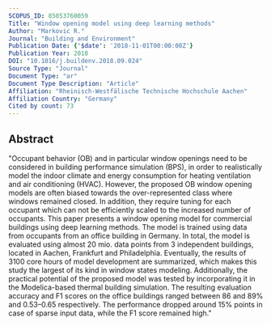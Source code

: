 ```yaml
---
SCOPUS_ID: 85053760059
Title: "Window opening model using deep learning methods"
Author: "Markovic R."
Journal: "Building and Environment"
Publication Date: {'$date': '2018-11-01T00:00:00Z'}
Publication Year: 2018
DOI: "10.1016/j.buildenv.2018.09.024"
Source Type: "Journal"
Document Type: "ar"
Document Type Description: "Article"
Affiliation: "Rheinisch-Westfälische Technische Hochschule Aachen"
Affiliation Country: "Germany"
Cited by count: 73
---
```


## Abstract
"Occupant behavior (OB) and in particular window openings need to be considered in building performance simulation (BPS), in order to realistically model the indoor climate and energy consumption for heating ventilation and air conditioning (HVAC). However, the proposed OB window opening models are often biased towards the over-represented class where windows remained closed. In addition, they require tuning for each occupant which can not be efficiently scaled to the increased number of occupants. This paper presents a window opening model for commercial buildings using deep learning methods. The model is trained using data from occupants from an office building in Germany. In total, the model is evaluated using almost 20 mio. data points from 3 independent buildings, located in Aachen, Frankfurt and Philadelphia. Eventually, the results of 3100 core hours of model development are summarized, which makes this study the largest of its kind in window states modeling. Additionally, the practical potential of the proposed model was tested by incorporating it in the Modelica-based thermal building simulation. The resulting evaluation accuracy and F1 scores on the office buildings ranged between 86 and 89% and 0.53–0.65 respectively. The performance dropped around 15% points in case of sparse input data, while the F1 score remained high."
